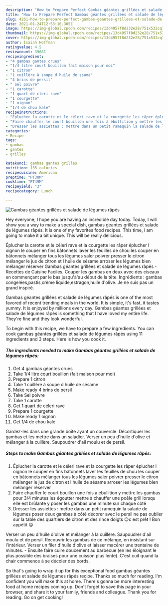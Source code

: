 ```yaml
---
description: "How to Prepare Perfect Gambas géantes grillées et salade de légumes râpés"
title: "How to Prepare Perfect Gambas géantes grillées et salade de légumes râpés"
slug: 4261-how-to-prepare-perfect-gambas-geantes-grillees-et-salade-de-legumes-rapes
date: 2021-01-24T12:58:16.305Z
image: https://img-global.cpcdn.com/recipes/13d4957f8d232e28/751x532cq70/gambas-geantes-grillees-et-salade-de-legumes-rapes-photo-principale-de-la-recette.jpg
thumbnail: https://img-global.cpcdn.com/recipes/13d4957f8d232e28/751x532cq70/gambas-geantes-grillees-et-salade-de-legumes-rapes-photo-principale-de-la-recette.jpg
cover: https://img-global.cpcdn.com/recipes/13d4957f8d232e28/751x532cq70/gambas-geantes-grillees-et-salade-de-legumes-rapes-photo-principale-de-la-recette.jpg
author: Isaiah Hoffman
ratingvalue: 4.5
reviewcount: 39681
recipeingredient:
- "4 gambas gantes crues"
- "1/4 litre court bouillon fait maison pour moi"
- "1 citron"
- "1 cuillère à soupe d huile de ssame"
- "4 brins de persil"
- " Sel poivre"
- "1 carotte"
- "1 quart de cleri rave"
- "1 courgette"
- "1 oignon"
- "1/4 de chou kale"
recipeinstructions:
- "Éplucher la carotte et le céleri rave et la courgette les râper éplucher l oignon le couper en fins bâtonnets laver les feuilles de chou les couper en bâtonnets mélanger tous les légumes saler poivrer presser le citron mélanger le jus de citron et l huile de sésame arroser les légumes bien mélanger réserver"
- "Faire chauffer le court bouillon une fois à ébullition y mettre les gambas pour 3/4 minutes les égoutter mettre à chauffer une poêle grill lorsqu elle est brûlante y poser les gambas une minute sur chaque côté"
- "Dresser les assiettes : mettre dans un petit ramequin la salade de légumes poser deux gambas à côté décorer avec le persil ne pas oublier sur la table des quartiers de citron et des rince doigts 😉c est prêt ! Bon appétit 😋"
categories:
- Recipe
tags:
- gambas
- gantes
- grilles

katakunci: gambas gantes grilles 
nutrition: 135 calories
recipecuisine: American
preptime: "PT30M"
cooktime: "PT49M"
recipeyield: "3"
recipecategory: Lunch

---
```



![Gambas géantes grillées et salade de légumes râpés](https://img-global.cpcdn.com/recipes/13d4957f8d232e28/751x532cq70/gambas-geantes-grillees-et-salade-de-legumes-rapes-photo-principale-de-la-recette.jpg)

Hey everyone, I hope you are having an incredible day today. Today, I will show you a way to make a special dish, gambas géantes grillées et salade de légumes râpés. It is one of my favorites food recipes. This time, I am going to make it a bit unique. This will be really delicious.

Éplucher la carotte et le céleri rave et la courgette les râper éplucher l oignon le couper en fins bâtonnets laver les feuilles de chou les couper en bâtonnets mélanger tous les légumes saler poivrer presser le citron mélanger le jus de citron et l huile de sésame arroser les légumes bien mélanger réserver Gambas géantes grillées et salade de légumes râpés - Recettes de Cuisine Faciles. Couper les gambas en deux avec des ciseaux en commençant par le bas jusqu&#39;à&#39;au début de la tête. Ingrédients : gambas congelées,pastis,crème liquide,estragon,huile d&#39;olive. Je ne suis pas un grand inspiré.

Gambas géantes grillées et salade de légumes râpés is one of the most favored of recent trending meals in the world. It is simple, it's fast, it tastes yummy. It is enjoyed by millions every day. Gambas géantes grillées et salade de légumes râpés is something that I have loved my entire life. They're fine and they look wonderful.


To begin with this recipe, we have to prepare a few ingredients. You can cook gambas géantes grillées et salade de légumes râpés using 11 ingredients and 3 steps. Here is how you cook it.

<!--inarticleads1-->

##### The ingredients needed to make Gambas géantes grillées et salade de légumes râpés:

1. Get 4 gambas géantes crues
1. Take 1/4 litre court bouillon (fait maison pour moi)
1. Prepare 1 citron
1. Take 1 cuillère à soupe d huile de sésame
1. Make ready 4 brins de persil
1. Take  Sel poivre
1. Take 1 carotte
1. Get 1 quart de céleri rave
1. Prepare 1 courgette
1. Make ready 1 oignon
1. Get 1/4 de chou kale


Gardez-les dans une grande boîte ayant un couvercle. Décortiquer les gambas et les mettre dans un saladier. Verser un peu d&#39;huile d&#39;olive et mélanger à la cuillère. Saupoudrer d&#39;ail moulu et de persil. 

<!--inarticleads2-->

##### Steps to make Gambas géantes grillées et salade de légumes râpés:

1. Éplucher la carotte et le céleri rave et la courgette les râper éplucher l oignon le couper en fins bâtonnets laver les feuilles de chou les couper en bâtonnets mélanger tous les légumes saler poivrer presser le citron mélanger le jus de citron et l huile de sésame arroser les légumes bien mélanger réserver
1. Faire chauffer le court bouillon une fois à ébullition y mettre les gambas pour 3/4 minutes les égoutter mettre à chauffer une poêle grill lorsqu elle est brûlante y poser les gambas une minute sur chaque côté
1. Dresser les assiettes : mettre dans un petit ramequin la salade de légumes poser deux gambas à côté décorer avec le persil ne pas oublier sur la table des quartiers de citron et des rince doigts 😉c est prêt ! Bon appétit 😋


Verser un peu d&#39;huile d&#39;olive et mélanger à la cuillère. Saupoudrer d&#39;ail moulu et de persil. Recouvrir les gambas de ce mélange, en insistant sur l&#39;intérieur. Verser un filer d&#39;huile d&#39;olive et laisser macérer une trentaine de minutes. - Ensuite faire cuire doucement au barbecue (en les éloignant le plus possible des braises pour une cuisson plus lente). C&#39;est cuit quand la chair commence à se décoler des bords. 

So that's going to wrap it up for this exceptional food gambas géantes grillées et salade de légumes râpés recipe. Thanks so much for reading. I'm confident you will make this at home. There's gonna be more interesting food at home recipes coming up. Don't forget to save this page in your browser, and share it to your family, friends and colleague. Thank you for reading. Go on get cooking!
